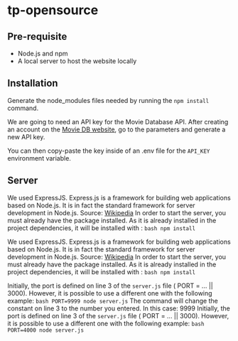 # tp-opensource
## Pre-requisite
* Node.js and npm
* A local server to host the website locally

## Installation
Generate the node_modules files needed by running the `npm install` command.

We are going to need an API key for the Movie Database API. After creating an account on the [Movie DB website](https://www.themoviedb.org/), go to the parameters and generate a new API key.

You can then copy-paste the key inside of an .env file for the `API_KEY` environment variable.

## Server
We used ExpressJS. Express.js is a framework for building web applications based on Node.js. It is in fact the standard framework for server development in Node.js. 
Source: [Wikipedia](https://fr.wikipedia.org/wiki/Express.js)
 In order to start the server, you must already have the package installed. As it is already installed in the project dependencies, it will be installed with :
```bash npm install```


We used ExpressJS. Express.js is a framework for building web applications based on Node.js. It is in fact the standard framework for server development in Node.js. 
Source: [Wikipedia](https://fr.wikipedia.org/wiki/Express.js)
 In order to start the server, you must already have the package installed. As it is already installed in the project dependencies, it will be installed with :
```bash npm install ```

Initially, the port is defined on line 3 of the `server.js` file ( PORT = ... || 3000). However, it is possible to use a different one with the following example:
```bash PORT=9999 node server.js```
The command will change the constant on line 3 to the number you entered. In this case: 9999
Initially, the port is defined on line 3 of the `server.js` file ( PORT = ... || 3000). However, it is possible to use a different one with the following example:
```bash PORT=4000 node server.js```
